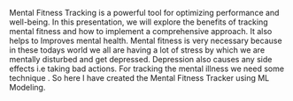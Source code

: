 Mental Fitness Tracking is a powerful tool for optimizing performance and well-being. In this presentation, we will explore the benefits of tracking mental fitness and how to implement a comprehensive approach. It also helps to Improves mental health.
Mental fitness is very necessary because in these todays world we all are having a lot of stress by which we are mentally disturbed and get depressed. Depression also causes any side effects i.e taking bad actions.
For tracking the mental illness we need some technique . So here I have created the Mental Fitness Tracker using ML Modeling.

